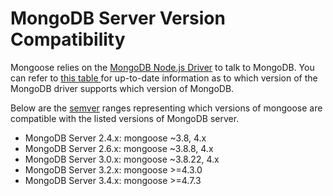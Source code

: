 # MongoDB Server Version Compatibility

Mongoose relies on the [MongoDB Node.js Driver](http://mongodb.github.io/node-mongodb-native/) to talk to MongoDB. You can refer to [this table ](http://docs.mongodb.org/ecosystem/drivers/node-js/) for up-to-date information as to which version of the MongoDB driver supports which version of MongoDB.

Below are the [semver](http://semver.org/) ranges representing which versions of mongoose are compatible with the listed versions of MongoDB server.

  * MongoDB Server 2.4.x: mongoose ~3.8, 4.x
  * MongoDB Server 2.6.x: mongoose ~3.8.8, 4.x
  * MongoDB Server 3.0.x: mongoose ~3.8.22, 4.x
  * MongoDB Server 3.2.x: mongoose >=4.3.0
  * MongoDB Server 3.4.x: mongoose >=4.7.3
